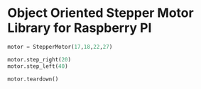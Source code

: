 # Object Oriented Stepper Motor Library for Raspberry PI

```python
motor = StepperMotor(17,18,22,27)

motor.step_right(20)
motor.step_left(40)

motor.teardown()

```
